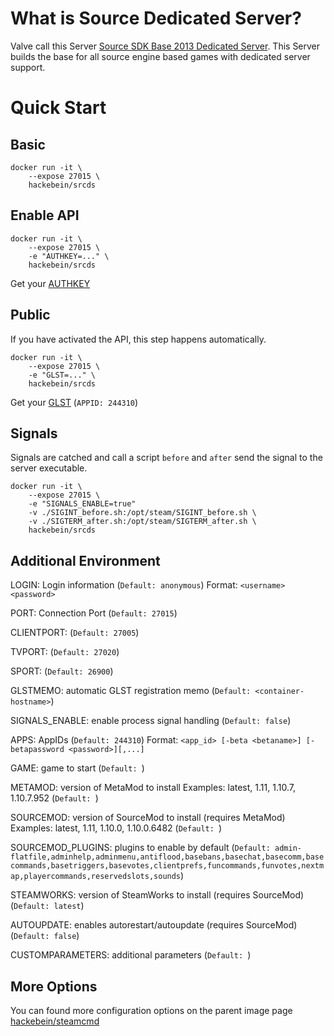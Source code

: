 # What is Source Dedicated Server?

Valve call this Server [Source SDK Base 2013 Dedicated Server](https://steamdb.info/app/244310/). This Server builds the base for all source engine based games with dedicated server support.

# Quick Start

## Basic

```
docker run -it \
    --expose 27015 \
    hackebein/srcds
```

## Enable API

```
docker run -it \
    --expose 27015 \
    -e "AUTHKEY=..." \
    hackebein/srcds
```
Get your [AUTHKEY](http://steamcommunity.com/dev/apikey)

## Public
If you have activated the API, this step happens automatically.

```
docker run -it \
    --expose 27015 \
    -e "GLST=..." \
    hackebein/srcds
```

Get your [GLST](http://steamcommunity.com/dev/managegameservers) (`APPID: 244310`)

## Signals

Signals are catched and call a script `before` and `after` send the signal to the server executable.

```
docker run -it \
    --expose 27015 \
    -e "SIGNALS_ENABLE=true"
    -v ./SIGINT_before.sh:/opt/steam/SIGINT_before.sh \
    -v ./SIGTERM_after.sh:/opt/steam/SIGTERM_after.sh \
    hackebein/srcds
```

## Additional Environment

LOGIN: Login information
(`Default: anonymous`)
Format: `<username> <password>`

PORT: Connection Port
(`Default: 27015`)

CLIENTPORT:
(`Default: 27005`)

TVPORT:
(`Default: 27020`)

SPORT:
(`Default: 26900`)

GLSTMEMO: automatic GLST registration memo
(`Default: <container-hostname>`)

SIGNALS_ENABLE: enable process signal handling
(`Default: false`)

APPS: AppIDs
(`Default: 244310`)
Format: `<app_id> [-beta <betaname>] [-betapassword <password>][,...]`

GAME: game to start
(`Default: `)

METAMOD: version of MetaMod to install
Examples: latest, 1.11, 1.10.7, 1.10.7.952
(`Default: `)

SOURCEMOD: version of SourceMod to install (requires MetaMod)
Examples: latest, 1.11, 1.10.0, 1.10.0.6482
(`Default: `)

SOURCEMOD_PLUGINS: plugins to enable by default
(`Default: admin-flatfile,adminhelp,adminmenu,antiflood,basebans,basechat,basecomm,basecommands,basetriggers,basevotes,clientprefs,funcommands,funvotes,nextmap,playercommands,reservedslots,sounds`)

STEAMWORKS: version of SteamWorks to install (requires SourceMod)
(`Default: latest`)

AUTOUPDATE: enables autorestart/autoupdate (requires SourceMod)
(`Default: false`)

CUSTOMPARAMETERS: additional parameters
(`Default: `)

## More Options

You can found more configuration options on the parent image page [hackebein/steamcmd](https://hub.docker.com/r/hackebein/steamcmd)
